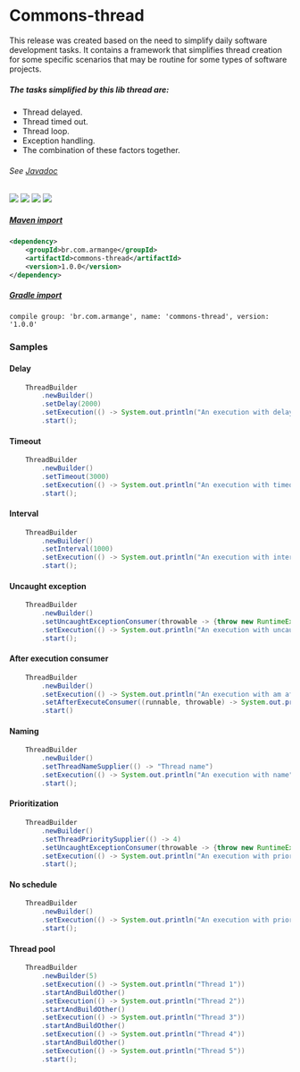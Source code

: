 # Commons-thread

This release was created based on the need to simplify daily software development tasks. It contains a framework that simplifies thread creation for some specific scenarios that may be routine for some types of software projects.

##### The tasks simplified by this lib thread are:
- Thread delayed.
- Thread timed out.
- Thread loop.
- Exception handling.
- The combination of these factors together.

###### See [Javadoc](https://armange.github.io/j-commons/commons-thread/)


![](https://img.shields.io/github/workflow/status/armange/j-commons/Java%20CI?style=for-the-badge) ![](https://img.shields.io/nexus/r/br.com.armange/commons-thread?server=https%3A%2F%2Foss.sonatype.org&style=for-the-badge) ![](https://img.shields.io/sonar/coverage/armange_j-commons?server=https%3A%2F%2Fsonarcloud.io&style=for-the-badge) ![](https://img.shields.io/sonar/quality_gate/armange_j-commons?server=https%3A%2F%2Fsonarcloud.io&style=for-the-badge)

##### [Maven import](https://search.maven.org/artifact/br.com.armange/commons-thread)

```xml
<dependency>
    <groupId>br.com.armange</groupId>
    <artifactId>commons-thread</artifactId>
    <version>1.0.0</version>
</dependency>
```

##### [Gradle import](https://search.maven.org/artifact/br.com.armange/commons-thread)

```
compile group: 'br.com.armange', name: 'commons-thread', version: '1.0.0'
```

### Samples

#### Delay
```java
    ThreadBuilder
        .newBuilder()
        .setDelay(2000)
        .setExecution(() -> System.out.println("An execution with delay"))
        .start();
```

#### Timeout
```java
    ThreadBuilder
        .newBuilder()
        .setTimeout(3000)
        .setExecution(() -> System.out.println("An execution with timeout"))
        .start();
```

#### Interval
```java
    ThreadBuilder
        .newBuilder()
        .setInterval(1000)
        .setExecution(() -> System.out.println("An execution with interval"))
        .start();
```

#### Uncaught exception
```java
    ThreadBuilder
        .newBuilder()
        .setUncaughtExceptionConsumer(throwable -> {throw new RuntimeException(throwable);})
        .setExecution(() -> System.out.println("An execution with uncaught exception"))
        .start();
```

#### After execution consumer
```java
    ThreadBuilder
        .newBuilder()
        .setExecution(() -> System.out.println("An execution with am after-execution consumer"))
        .setAfterExecuteConsumer((runnable, throwable) -> System.out.println("The thread has already been finished"))
        .start()
```

#### Naming
```java
    ThreadBuilder
        .newBuilder()
        .setThreadNameSupplier(() -> "Thread name")
        .setExecution(() -> System.out.println("An execution with name"))
        .start();
```

#### Prioritization
```java
    ThreadBuilder
        .newBuilder()
        .setThreadPrioritySupplier(() -> 4)
        .setUncaughtExceptionConsumer(throwable -> {throw new RuntimeException(throwable);})
        .setExecution(() -> System.out.println("An execution with priority"))
        .start();
```

#### No schedule
```java
    ThreadBuilder
        .newBuilder()
        .setExecution(() -> System.out.println("An execution with priority"))
        .start();
```

#### Thread pool
```java
    ThreadBuilder
        .newBuilder(5)
        .setExecution(() -> System.out.println("Thread 1"))
        .startAndBuildOther()
        .setExecution(() -> System.out.println("Thread 2"))
        .startAndBuildOther()
        .setExecution(() -> System.out.println("Thread 3"))
        .startAndBuildOther()
        .setExecution(() -> System.out.println("Thread 4"))
        .startAndBuildOther()
        .setExecution(() -> System.out.println("Thread 5"))
        .start();
```
